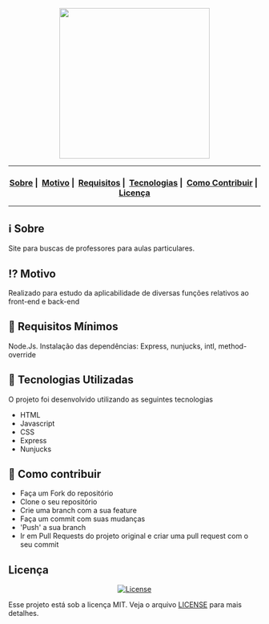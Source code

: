 
<p align="center">
  <img src="https://readme-maker.herokuapp.com/uploads/a0cdec0b5c7ff415-logo.jpg" width="300" heigth="300">
</p>




___

<h3 align="center">
  <a href="#information_source-sobre">Sobre</a>&nbsp;|&nbsp;
  <a href="#interrobang-motivo">Motivo</a>&nbsp;|&nbsp;
  <a href="#seedling-requisitos-mínimos">Requisitos</a>&nbsp;|&nbsp;
  <a href="#rocket-tecnologias-utilizadas">Tecnologias</a>&nbsp;|&nbsp;
  <a href="#link-como-contribuir">Como Contribuir</a>&nbsp;|&nbsp;
  <a href="#licença">Licença</a>
</h3>

___

## :information_source: Sobre

Site para buscas de professores para aulas particulares.

## :interrobang: Motivo

Realizado para estudo da aplicabilidade de diversas funções relativos ao front-end e back-end

## :seedling: Requisitos Mínimos

Node.Js. 
Instalação das dependências: Express, nunjucks, intl, method-override

## :rocket: Tecnologias Utilizadas 

O projeto foi desenvolvido utilizando as seguintes tecnologias

- HTML
- Javascript
- CSS
- Express
- Nunjucks

## :link: Como contribuir 

- Faça um Fork do repositório
- Clone o seu repositório
- Crie uma branch com a sua feature
- Faça um commit com suas mudanças
- 'Push' a sua branch
- Ir em Pull Requests do projeto original e criar uma pull request com o seu commit

## Licença 

<p align="center">
  <a href="LICENSE">
    <img alt="License" src="https://img.shields.io/badge/license-MIT-%23F8952D">
  </a>
</p>

Esse projeto está sob a licença MIT. Veja o arquivo [LICENSE](LICENSE) para mais detalhes.

